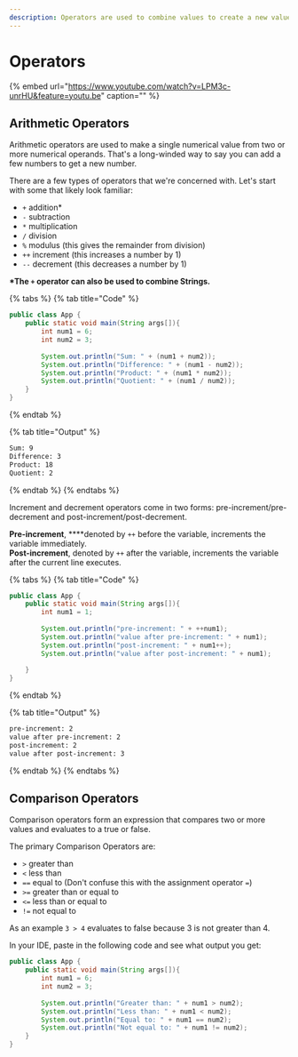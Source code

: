 ```yaml
---
description: Operators are used to combine values to create a new value.
---
```


# Operators

{% embed url="https://www.youtube.com/watch?v=LPM3c-unrHU&feature=youtu.be" caption="" %}

## Arithmetic Operators

Arithmetic operators are used to make a single numerical value from two or more numerical operands. That's a long-winded way to say you can add a few numbers to get a new number. 

There are a few types of operators that we're concerned with. Let's start with some that likely look familiar:

* `+` addition\*
* `-` subtraction
* `*` multiplication
* `/` division
* `%` modulus \(this gives the remainder from division\)
* `++` increment \(this increases a number by 1\)
* `--` decrement \(this decreases a number by 1\)

**\*The `+` operator can also be used to combine Strings.**

{% tabs %}
{% tab title="Code" %}
```java
public class App {
    public static void main(String args[]){
        int num1 = 6; 
        int num2 = 3; 
        
        System.out.println("Sum: " + (num1 + num2));
        System.out.println("Difference: " + (num1 - num2));
        System.out.println("Product: " + (num1 * num2));
        System.out.println("Quotient: " + (num1 / num2));
    }
}
```
{% endtab %}

{% tab title="Output" %}
```bash
Sum: 9
Difference: 3
Product: 18
Quotient: 2
```
{% endtab %}
{% endtabs %}

Increment and decrement operators come in two forms: pre-increment/pre-decrement and post-increment/post-decrement. 

**Pre-increment**, ****denoted by  `++` before the variable, increments the variable immediately.   
**Post-increment**, denoted by  `++` after the variable, increments the variable after the current line executes.  

{% tabs %}
{% tab title="Code" %}
```java
public class App {
    public static void main(String args[]){
        int num1 = 1; 
        
        System.out.println("pre-increment: " + ++num1);
        System.out.println("value after pre-increment: " + num1);
        System.out.println("post-increment: " + num1++);
        System.out.println("value after post-increment: " + num1);
        
    }
}
```
{% endtab %}

{% tab title="Output" %}
```bash
pre-increment: 2
value after pre-increment: 2
post-increment: 2
value after post-increment: 3
```
{% endtab %}
{% endtabs %}

## Comparison Operators

Comparison operators form an expression that compares two or more values and evaluates to a true or false. 

The primary Comparison Operators are:

* `>` greater than
* `<` less than
* `==` equal to \(Don't confuse this with the assignment operator `=`\) 
* `>=` greater than or equal to
* `<=` less than or equal to
* `!=` not equal to

As an example `3 > 4` evaluates to false because 3 is not greater than 4. 

In your IDE, paste in the following code and see what output you get:

```java
public class App {
    public static void main(String args[]){
        int num1 = 6; 
        int num2 = 3; 
        
        System.out.println("Greater than: " + num1 > num2);
        System.out.println("Less than: " + num1 < num2);
        System.out.println("Equal to: " + num1 == num2);
        System.out.println("Not equal to: " + num1 != num2);
    }
}
```

